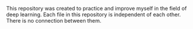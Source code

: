 This repository was created to practice and improve myself in the field of deep learning.
Each file in this repository is independent of each other. There is no connection between them.
